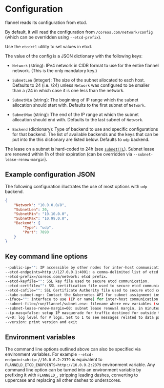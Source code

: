 # Configuration

flannel reads its configuration from etcd.

By default, it will read the configuration from `/coreos.com/network/config` (which can be overridden using `--etcd-prefix`).

Use the `etcdctl` utility to set values in etcd.

The value of the config is a JSON dictionary with the following keys:

* `Network` (string): IPv4 network in CIDR format to use for the entire flannel network. (This is the only mandatory key.)

* `SubnetLen` (integer): The size of the subnet allocated to each host.
   Defaults to 24 (i.e. /24) unless `Network` was configured to be smaller than a /24 in which case it is one less than the network.

* `SubnetMin` (string): The beginning of IP range which the subnet allocation should start with.
   Defaults to the first subnet of `Network`.

* `SubnetMax` (string): The end of the IP range at which the subnet allocation should end with.
   Defaults to the last subnet of `Network`.

* `Backend` (dictionary): Type of backend to use and specific configurations for that backend.
   The list of available backends and the keys that can be put into the this dictionary are listed below.
   Defaults to `udp` backend.

The lease on a subnet is hard-coded to 24h (see [`subnetTTL`](subnet/local_manager.go#L31)).
Subnet lease are renewed within 1h of their expiration (can be overridden via `--subnet-lease-renew-margin`).

## Example configuration JSON

The following configuration illustrates the use of most options with `udp` backend.

```json
{
	"Network": "10.0.0.0/8",
	"SubnetLen": 20,
	"SubnetMin": "10.10.0.0",
	"SubnetMax": "10.99.0.0",
	"Backend": {
		"Type": "udp",
		"Port": 7890
	}
}
```

## Key command line options

```bash
--public-ip="": IP accessible by other nodes for inter-host communication. Defaults to the IP of the interface being used for communication.
--etcd-endpoints=http://127.0.0.1:4001: a comma-delimited list of etcd endpoints.
--etcd-prefix=/coreos.com/network: etcd prefix.
--etcd-keyfile="": SSL key file used to secure etcd communication.
--etcd-certfile="": SSL certification file used to secure etcd communication.
--etcd-cafile="": SSL Certificate Authority file used to secure etcd communication.
--kube-subnet-mgr: Contact the Kubernetes API for subnet assignment instead of etcd.
--iface="": interface to use (IP or name) for inter-host communication. Defaults to the interface for the default route on the machine.
--subnet-file=/run/flannel/subnet.env: filename where env variables (subnet and MTU values) will be written to.
--subnet-lease-renew-margin=60: subnet lease renewal margin, in minutes.
--ip-masq=false: setup IP masquerade for traffic destined for outside the flannel network. Flannel assumes that the default policy is ACCEPT in the NAT POSTROUTING chain.
-v=0: log level for V logs. Set to 1 to see messages related to data path.
--version: print version and exit
```

## Environment variables

The command line options outlined above can also be specified via environment variables.
For example `--etcd-endpoints=http://10.0.0.2:2379` is equivalent to `FLANNELD_ETCD_ENDPOINTS=http://10.0.0.2:2379` environment variable.
Any command line option can be turned into an environment variable by prefixing it with `FLANNELD_`, stripping leading dashes, converting to uppercase and replacing all other dashes to underscores.
